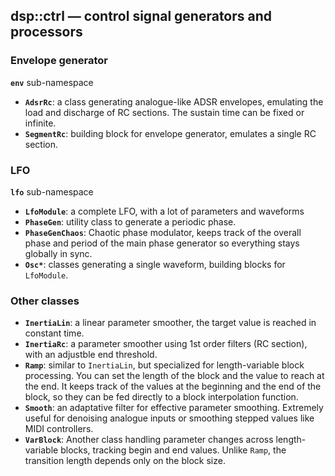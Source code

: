 ## dsp::ctrl — control signal generators and processors

### Envelope generator

**`env`** sub-namespace

- **`AdsrRc`**: a class generating analogue-like ADSR envelopes, emulating the load and discharge of RC sections. The sustain time can be fixed or infinite.
- **`SegmentRc`**: building block for envelope generator, emulates a single RC section.

### LFO

**`lfo`** sub-namespace

- **`LfoModule`**: a complete LFO, with a lot of parameters and waveforms
- **`PhaseGen`**: utility class to generate a periodic phase.
- **`PhaseGenChaos`**: Chaotic phase modulator, keeps track of the overall phase and period of the main phase generator so everything stays globally in sync.
- **`Osc*`**: classes generating a single waveform, building blocks for `LfoModule`.

### Other classes

- **`InertiaLin`**: a linear parameter smoother, the target value is reached in constant time.
- **`InertiaRc`**: a parameter smoother using 1st order filters (RC section), with an adjustble end threshold.
- **`Ramp`**: similar to `InertiaLin`, but specialized for length-variable block processing. You can set the length of the block and the value to reach at the end. It keeps track of the values at the beginning and the end of the block, so they can be fed directly to a block interpolation function.
- **`Smooth`**: an adaptative filter for effective parameter smoothing. Extremely useful for denoising analogue inputs or smoothing stepped values like MIDI controllers.
- **`VarBlock`**: Another class handling parameter changes across length-variable blocks, tracking begin and end values. Unlike `Ramp`, the transition length depends only on the block size.
